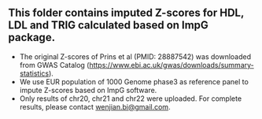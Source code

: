 
## This folder contains imputed Z-scores for HDL, LDL and TRIG calculated based on ImpG package.

- The original Z-scores of Prins et al (PMID: 28887542) was downloaded from GWAS Catalog (https://www.ebi.ac.uk/gwas/downloads/summary-statistics).
- We use EUR population of 1000 Genome phase3 as reference panel to impute Z-scores based on ImpG software.
- Only results of chr20, chr21 and chr22 were uploaded. For complete results, please contact wenjian.bi@gmail.com.
